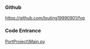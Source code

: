 ### Github

https://github.com/louting19990901/fyp



### Code Entrance

[PortProject\Main.py](Main)



